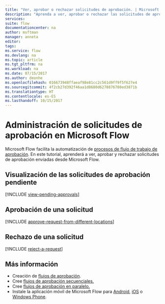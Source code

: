 ```yaml
---
title: "Ver, aprobar o rechazar solicitudes de aprobación. | Microsoft Docs"
description: "Aprenda a ver, aprobar o rechazar las solicitudes de aprobación en Microsoft Flow."
services: 
suite: flow
documentationcenter: na
author: msftman
manager: anneta
editor: 
tags: 
ms.service: flow
ms.devlang: na
ms.topic: article
ms.tgt_pltfrm: na
ms.workload: na
ms.date: 07/15/2017
ms.author: deonhe
ms.openlocfilehash: 016673948ffaeaf98e81cc2c561d9ff9f5f627e4
ms.sourcegitcommit: 4f2cb27d392f46aa1d8680d6278876780ed3871b
ms.translationtype: HT
ms.contentlocale: es-ES
ms.lasthandoff: 10/15/2017
---
```

# <a name="manage-approval-requests-in-microsoft-flow"></a>Administración de solicitudes de aprobación en Microsoft Flow
Microsoft Flow facilita la automatización de [procesos de flujo de trabajo de aprobación](modern-approvals.md). En este tutorial, aprenderá a ver, aprobar y rechazar solicitudes de aprobación enviadas desde Microsoft Flow.

## <a name="view-pending-approval-requests"></a>Visualización de las solicitudes de aprobación pendiente
[!INCLUDE [view-pending-approvals](includes/view-pending-approvals.md)]

## <a name="approve-a-request"></a>Aprobación de una solicitud
[!INCLUDE [approve-request-from-different-locations](includes/approve-request-from-different-locations.md)]

## <a name="reject-a-request"></a>Rechazo de una solicitud
[!INCLUDE [reject-a-request](includes/reject-a-request.md)]

## <a name="learn-more"></a>Más información
* Creación de [flujos de aprobación](modern-approvals.md).
* Cree [flujos de aprobación secuenciales.](sequential-modern-approvals.md)
* Cree [flujos de aprobación en paralelo.](parallel-modern-approvals.md)
* Instale la aplicación móvil de Microsoft Flow para [Android](https://aka.ms/flowmobiledocsandroid), [iOS](https://aka.ms/flowmobiledocsios) o [Windows Phone](https://aka.ms/flowmobilewindows).

